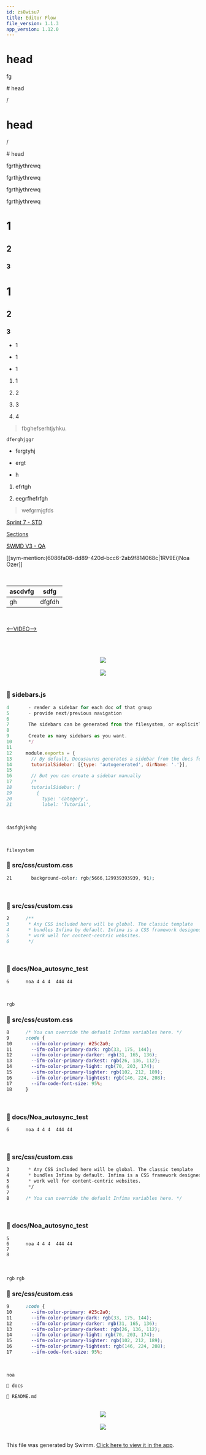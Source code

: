 ```yaml
---
id: zs8wisu7
title: Editor Flow
file_version: 1.1.3
app_version: 1.12.0
---
```


# head

fg

\# head

/

# head

/

\# head

fgrthjythrewq

fgrthjythrewq

fgrthjythrewq

fgrthjythrewq

# 1

## 2

### 3

# 1

## 2

### 3

*   1

*   1

*   1
1.  1

2.  2

3.  3

4.  4

> fbghefserhtjyhku.

```
dferghjggr
```

*   fergtyhj

*   ergt

*   h
1.  efrtgh

2.  eegrfhefrfgh

> wefgrmjgfds

[Sprint 7 - STD ](sprint-7-std.1kj71.sw.md)

[Sections](sections.4xwjb.sw.md)

[SWMD V3 - QA](swmd-v3-qa.d8o8h.pl.sw.md)

[[sym-mention:(6086fa08-dd89-420d-bcc6-2ab9f814068c|1RV9Ei)Noa Ozer]]

<br/>

|ascdvfg|sdfg  |
|-------|------|
|gh     |dfgfdh|

<br/>

[<--VIDEO-->](https://www.youtube.com/watch?v=JFFq8xgBQZI)

<br/>

<br/>

<br/>

<div align="center"><img src="https://media4.giphy.com/media/4X4zGQBFm9ea93nuf7/giphy.gif?cid=d56c4a8bdnbj2ctfiwi7jn54mrgitfsk4ql1fs8057anf8ew&ep=v1_gifs_trending&rid=giphy.gif&ct=g" style="width:'50%'"/></div>

<br/>

<div align="center"><img src="https://firebasestorage.googleapis.com/v0/b/swimm-dev-content/o/repositories%2FZ2l0aHViJTNBJTNBTm9hUmVwbyUzQSUzQU5vYW96ZXI%3D%2F103d1c5d-5000-410d-a1a6-cfd7c5ef49ea.png?alt=media&token=9e34488a-8246-4c87-ae3b-7c9191f2095a" style="width:'50%'"/></div>

<br/>


<!-- NOTE-swimm-snippet: the lines below link your snippet to Swimm -->
### 📄 sidebars.js
```javascript
4       - render a sidebar for each doc of that group
5       - provide next/previous navigation
6      
7       The sidebars can be generated from the filesystem, or explicitly defined here.
8      
9       Create as many sidebars as you want.
10      */
11     
12     module.exports = {
13       // By default, Docusaurus generates a sidebar from the docs folder structure
14       tutorialSidebar: [{type: 'autogenerated', dirName: '.'}],
15     
16       // But you can create a sidebar manually
17       /*
18       tutorialSidebar: [
19         {
20           type: 'category',
21           label: 'Tutorial',
```

<br/>

```
dasfghjknhg
```

<br/>

`filesystem`<swm-token data-swm-token=":sidebars.js:7:15:15:` The sidebars can be generated from the filesystem, or explicitly defined here.`"/>
<!-- NOTE-swimm-snippet: the lines below link your snippet to Swimm -->
### 📄 src/css/custom.css
```css
21       background-color: rgb(5666,129939393939, 91);
```

<br/>


<!-- NOTE-swimm-snippet: the lines below link your snippet to Swimm -->
### 📄 src/css/custom.css
```css
2      /**
3       * Any CSS included here will be global. The classic template
4       * bundles Infima by default. Infima is a CSS framework designed to
5       * work well for content-centric websites.
6       */
```

<br/>


<!-- NOTE-swimm-snippet: the lines below link your snippet to Swimm -->
### 📄 docs/Noa_autosync_test
```
6      noa 4 4 4  444 44 
```

<br/>

`rgb`<swm-token data-swm-token=":src/css/custom.css:13:11:11:`  --ifm-color-primary-darkest: rgb(26, 136, 112);`"/>
<!-- NOTE-swimm-snippet: the lines below link your snippet to Swimm -->
### 📄 src/css/custom.css
```css
8      /* You can override the default Infima variables here. */
9      :code {
10       --ifm-color-primary: #25c2a0;
11       --ifm-color-primary-dark: rgb(33, 175, 144);
12       --ifm-color-primary-darker: rgb(31, 165, 136);
13       --ifm-color-primary-darkest: rgb(26, 136, 112);
14       --ifm-color-primary-light: rgb(70, 203, 174);
15       --ifm-color-primary-lighter: rgb(102, 212, 189);
16       --ifm-color-primary-lightest: rgb(146, 224, 208);
17       --ifm-code-font-size: 95%;
18     }
```

<br/>


<!-- NOTE-swimm-snippet: the lines below link your snippet to Swimm -->
### 📄 docs/Noa_autosync_test
```
6      noa 4 4 4  444 44 
```

<br/>


<!-- NOTE-swimm-snippet: the lines below link your snippet to Swimm -->
### 📄 src/css/custom.css
```css
3       * Any CSS included here will be global. The classic template
4       * bundles Infima by default. Infima is a CSS framework designed to
5       * work well for content-centric websites.
6       */
7      
8      /* You can override the default Infima variables here. */
```

<br/>


<!-- NOTE-swimm-snippet: the lines below link your snippet to Swimm -->
### 📄 docs/Noa_autosync_test
```
5      
6      noa 4 4 4  444 44 
7      
8      
```

<br/>

`rgb`<swm-token data-swm-token=":src/css/custom.css:11:11:11:`  --ifm-color-primary-dark: rgb(33, 175, 144);`"/> `rgb`<swm-token data-swm-token=":src/css/custom.css:11:11:11:`  --ifm-color-primary-dark: rgb(33, 175, 144);`"/>
<!-- NOTE-swimm-snippet: the lines below link your snippet to Swimm -->
### 📄 src/css/custom.css
```css
9      :code {
10       --ifm-color-primary: #25c2a0;
11       --ifm-color-primary-dark: rgb(33, 175, 144);
12       --ifm-color-primary-darker: rgb(31, 165, 136);
13       --ifm-color-primary-darkest: rgb(26, 136, 112);
14       --ifm-color-primary-light: rgb(70, 203, 174);
15       --ifm-color-primary-lighter: rgb(102, 212, 189);
16       --ifm-color-primary-lightest: rgb(146, 224, 208);
17       --ifm-code-font-size: 95%;
```

<br/>

`noa`<swm-token data-swm-token=":docs/Noa_autosync_test:6:0:0:`noa 4 4 4  444 44 `"/>

`📄 docs`

`📄 README.md`

<br/>

<div align="center"><img src="https://firebasestorage.googleapis.com/v0/b/swimm-dev-content/o/repositories%2FZ2l0aHViJTNBJTNBTm9hUmVwbyUzQSUzQU5vYW96ZXI%3D%2F3778f2a8-e2ba-49fd-8245-542cee97ed71.png?alt=media&token=df425751-5726-4493-a4e9-1c9e3a0d8026" style="width:'50%'"/></div>

<br/>

<div align="center"><img src="https://firebasestorage.googleapis.com/v0/b/swimm-dev-content/o/repositories%2FZ2l0aHViJTNBJTNBTm9hUmVwbyUzQSUzQU5vYW96ZXI%3D%2Fe13b404f-80a1-4cd1-bcdc-f20542aa0ab5.png?alt=media&token=f7e4c1e7-4ee6-459e-b626-f029db56a96f" style="width:'50%'"/></div>

<br/>

This file was generated by Swimm. [Click here to view it in the app](https://swimm-web-app.web.app/repos/Z2l0aHViJTNBJTNBTm9hUmVwbyUzQSUzQU5vYW96ZXI=/docs/zs8wisu7).
